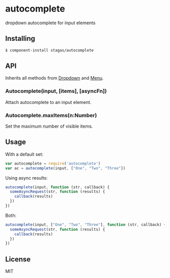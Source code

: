 
# autocomplete

dropdown autocomplete for input elements

## Installing

```sh
$ component-install stagas/autocomplete
```

## API

Inherits all methods from [Dropdown](https://github.com/stagas/dropdown) and [Menu](https://github.com/stagas/menu).

### Autocomplete(input, [items], [asyncFn])

Attach autocomplete to an input element.

### Autocomplete.maxItems(n:Number)

Set the maximum number of visible items.

## Usage


With a default set:

```js
var autocomplete = require('autocomplete')
var ac = autocomplete(input, ["One", "Two", "Three"])
```

Using async results:

```js
autocomplete(input, function (str, callback) {
  someAsyncRequest(str, function (results) {
    callback(results)
  })
})
```

Both:

```js
autocomplete(input, ["One", "Two", "Three"], function (str, callback) {
  someAsyncRequest(str, function (results) {
    callback(results)
  })
})
```

## License

MIT
